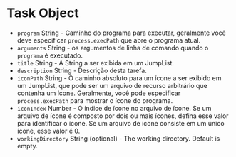 # Task Object

* `program` String - Caminho do programa para executar, geralmente você deve especificar `process.execPath` que abre o programa atual.
* `arguments` String - os argumentos de linha de comando quando o `programa` é executado.
* `title` String - A String a ser exibida em um JumpList.
* `description` String - Descrição desta tarefa.
* `iconPath` String - O caminho absoluto para um ícone a ser exibido em um JumpList, que pode ser um arquivo de recurso arbitrário que contenha um ícone. Geralmente, você pode especificar `process.execPath` para mostrar o ícone do programa.
* `iconIndex` Number - O índice de ícone no arquivo de ícone. Se um arquivo de ícone é composto por dois ou mais ícones, defina esse valor para identificar o ícone. Se um arquivo de ícone consiste em um único ícone, esse valor é 0.
* `workingDirectory` String (optional) - The working directory. Default is empty.